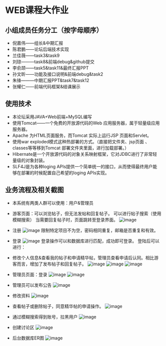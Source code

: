 # WEB课程大作业
## 小组成员任务分工（按字母顺序）
+ 倪嘉伟——组长&中期汇报
+ 陈君鹏——论坛后端技术实现
+ 兰佳薇——task3&task9
+ 刘琼———task8&前端debug&github提交
+ 李俞颉——task5&task11&最终汇报PPT
+ 孙文昕——功能及接口说明&前端debug&task2
+ 朱锋———中期汇报PPT&task7&task12
+ 张耀仁——前端代码框架&结课展示
## 使用技术
+ 本论坛采用JAVA+Web前端+MySQL编写
+ 使用Tomcat——一个免费的开放源代码的Web 应用服务器，属于轻量级应用服务器。
+ Apache 为HTML页面服务，而Tomcat 实际上运行JSP 页面和Servlet。
+ 使用war exploded模式这种热部署的方式。（直接把文件夹、jsp页面 、classes等等移到Tomcat 部署文件夹里面，进行加载部署。）
+ Hibernate是一个开放源代码的对象关系映射框架，它对JDBC进行了非常轻量级的对象封装。
+ SLF4J是为各种loging APIs提供一个简单统一的接口，从而使得最终用户能够在部署的时候配置自己希望的loging APIs实现。 
## 业务流程及相关截图
+ 本系统有两类人群可以使用：用户&管理员
+ 游客页面：可以浏览帖子，但无法发帖和回复帖子。
可以进行帖子搜索（使用模糊搜索）
当需要回复帖子时，页面跳转至登录界面。
 ![image](https://user-images.githubusercontent.com/80044424/120337629-11382d80-c326-11eb-89ca-a0efb2996fbd.png)
 
 
+ 注册
 ![image](https://user-images.githubusercontent.com/80044424/120337687-1e551c80-c326-11eb-8222-ac8c9c7f3643.png)
限制特定项目不为空，密码相同重复，邮箱是否重复和有效。
+ 登录
 ![image](https://user-images.githubusercontent.com/80044424/120337721-2614c100-c326-11eb-9853-5382a43dc1c5.png)
登录操作可以和数据库进行匹配，成功即可登录。
登陆后可以进行：
+ 修改个人信息&查看我的帖子和申请精华帖，管理员查看申请后认同。相比游客而言，增加了发布帖子和回复帖子。
 ![image](https://user-images.githubusercontent.com/80044424/120337754-2e6cfc00-c326-11eb-81b0-778027ebb54e.png)
![image](https://user-images.githubusercontent.com/80044424/120337776-3331b000-c326-11eb-9e37-3c056d7c0d0b.png)
![image](https://user-images.githubusercontent.com/80044424/120337795-375dcd80-c326-11eb-8324-7354b554bfdb.png) 
+ 管理员页面：登录
 ![image](https://user-images.githubusercontent.com/80044424/120337846-42186280-c326-11eb-9f75-24bcb55c1305.png)
![image](https://user-images.githubusercontent.com/80044424/120337874-48a6da00-c326-11eb-8463-f2af322be512.png)

 
+ 管理员可以发布公告
 ![image](https://user-images.githubusercontent.com/80044424/120337900-4e042480-c326-11eb-8bef-c6628f7167ac.png)
+ 修改资料
 ![image](https://user-images.githubusercontent.com/80044424/120337995-63794e80-c326-11eb-809f-5b4ff2192c30.png)
+ 查看帖子或删除帖子，同意精华帖的申请操作。
 ![image](https://user-images.githubusercontent.com/80044424/120338033-6bd18980-c326-11eb-8c5d-6b00ad5de347.png)
+ 通过模糊搜索得到账号，拉黑用户
 ![image](https://user-images.githubusercontent.com/80044424/120338079-755af180-c326-11eb-9947-6dc17182c554.png)
+ 创建讨论区
![image](https://user-images.githubusercontent.com/80044424/120338102-7be96900-c326-11eb-86fb-0ec160e97bff.png)
+ 后台数据库ER图
 ![image](https://user-images.githubusercontent.com/80044424/120338127-8277e080-c326-11eb-9a3b-f81bf049741f.png)
